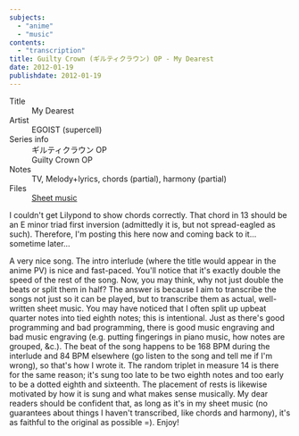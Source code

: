 ```yaml
---
subjects:
  - "anime"
  - "music"
contents:
  - "transcription"
title: Guilty Crown (ギルティクラウン) OP - My Dearest
date: 2012-01-19
publishdate: 2012-01-19
---
```


<dl>
  <dt>Title</dt>
  <dd>My Dearest</dd>

  <dt>Artist</dt>
  <dd>EGOIST (supercell)</dd>

  <dt>Series info</dt>
  <dd>ギルティクラウン OP</dd>
  <dd>Guilty Crown OP</dd>

  <dt>Notes</dt>
  <dd>TV, Melody+lyrics, chords (partial), harmony (partial)</dd>

  <dt>Files</dt>
  <dd><a href="/files/sheetmusic/my_dearest.pdf">Sheet music</a></dd>
</dl>

I couldn't get Lilypond to show chords correctly.  That chord in 13
should be an E minor triad first inversion (admittedly it is, but not
spread-eagled as such).  Therefore, I'm posting this here now and coming
back to it... sometime later...

A very nice song.  The intro interlude (where the title would appear in
the anime PV) is nice and fast-paced.  You'll notice that it's exactly
double the speed of the rest of the song.  Now, you may think, why not
just double the beats or split them in half?  The answer is because I
aim to transcribe the songs not just so it can be played, but to
transcribe them as actual, well-written sheet music.  You may have
noticed that I often split up upbeat quarter notes into tied eighth
notes; this is intentional.  Just as there's good programming and bad
programming, there is good music engraving and bad music engraving (e.g.
putting fingerings in piano music, how notes are grouped, &c.).  The
beat of the song happens to be 168 BPM during the interlude and 84 BPM
elsewhere (go listen to the song and tell me if I'm wrong), so that's
how I wrote it.  The random triplet in measure 14 is there for the same
reason; it's sung too late to be two eighth notes and too early to be a
dotted eighth and sixteenth.  The placement of rests is likewise
motivated by how it is sung and what makes sense musically.  My dear
readers should be confident that, as long as it's in my sheet music (no
guarantees about things I haven't transcribed, like chords and harmony),
it's as faithful to the original as possible =).  Enjoy!
